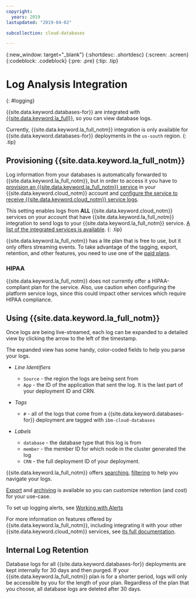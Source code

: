 ```yaml
---
copyright:
  years: 2019
lastupdated: "2019-04-02"

subcollection: cloud-databases

---
```


{:new_window: target="_blank"}
{:shortdesc: .shortdesc}
{:screen: .screen}
{:codeblock: .codeblock}
{:pre: .pre}
{:tip: .tip}

# Log Analysis Integration
{: #logging}

{{site.data.keyword.databases-for}} are integrated with [{{site.data.keyword.la_full}}](/docs/services/Log-Analysis-with-LogDNA?topic=LogDNA-about), so you can view database logs.

Currently, {{site.data.keyword.la_full_notm}} integration is only available for {{site.data.keyword.databases-for}} deployments in the `us-south` region.
{: .tip}

## Provisioning {{site.data.keyword.la_full_notm}}

Log information from your databases is automatically forwarded to {{site.data.keyword.la_full_notm}}, but in order to access it you have to [provision an {{site.data.keyword.la_full_notm}} service](/docs/services/Log-Analysis-with-LogDNA?topic=LogDNA-provision) in your {{site.data.keyword.cloud_notm}} account and [configure the service to receive {{site.data.keyword.cloud_notm}} service logs](/docs/services/Log-Analysis-with-LogDNA?topic=LogDNA-config_svc_logs).

This setting enables logs from **ALL** {{site.data.keyword.cloud_notm}} services on your account that have {{site.data.keyword.la_full_notm}} integration to send logs to your {{site.data.keyword.la_full_notm}} service. [A list of the integrated services is available](/docs/services/Log-Analysis-with-LogDNA?topic=LogDNA-cloud_services#cloud_services).
{: .tip}

{{site.data.keyword.la_full_notm}} has a lite plan that is free to use, but it only offers streaming events. To take advantage of the tagging, export, retention, and other features, you need to use one of the [paid plans](/docs/services/Log-Analysis-with-LogDNA?topic=LogDNA-about#overview_pricing_plans).

### HIPAA 

{{site.data.keyword.la_full_notm}} does not currently offer a HIPAA-compliant plan for the service. Also, use caution when configuring the platform service logs, since this could impact other services which require HIPAA compliance.

## Using {{site.data.keyword.la_full_notm}}

Once logs are being live-streamed, each log can be expanded to a detailed view by clicking the arrow to the left of the timestamp.

The expanded view has some handy, color-coded fields to help you parse your logs. 

- _Line Identifiers_
    - `Source` - the region the logs are being sent from
    - `App` - the ID of the application that sent the log. It is the last part of your deployment ID and CRN.

- _Tags_
    - `#` - all of the logs that come from a {{site.data.keyword.databases-for}} deployment are tagged with `ibm-cloud-databases`

- _Labels_
    - `database` - the database type that this log is from
    - `member` - the member ID for which node in the cluster generated the log
    - `CRN` - the full deployment ID of your deployment.

{{site.data.keyword.la_full_notm}} offers [searching](/docs/services/Log-Analysis-with-LogDNA?topic=LogDNA-view_logs#view_logs_step6), [filtering](/docs/services/Log-Analysis-with-LogDNA?topic=LogDNA-view_logs#view_logs_step5) to help you navigate your logs.

[Export](/docs/services/Log-Analysis-with-LogDNA?topic=LogDNA-export#export) and [archiving](/docs/services/Log-Analysis-with-LogDNA?topic=LogDNA-archiving#archiving) is available so you can customize retention (and cost) for your use-case.

To set up logging alerts, see [Working with Alerts](/docs/services/Log-Analysis-with-LogDNA?topic=LogDNA-alerts#alerts)

For more information on features offered by {{site.data.keyword.la_full_notm}}, including integrating it with your other {{site.data.keyword.cloud_notm}} services, see [its full documentation](/docs/services/Log-Analysis-with-LogDNA?topic=LogDNA-about#about).

## Internal Log Retention

Database logs for all {{site.data.keyword.databases-for}} deployments are kept internally for 30 days and then purged. If your {{site.data.keyword.la_full_notm}} plan is for a shorter period, logs will only be accessible by you for the length of your plan. Regardless of the plan that you choose, all database logs are deleted after 30 days.